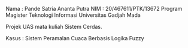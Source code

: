 Nama : Pande Satria Ananta Putra
NIM : 20/467611/PTK/13672
Program Magister Teknologi Informasi Universitas Gadjah Mada

Projek UAS mata kuliah Sistem Cerdas.

Kasus : Sistem Peramalan Cuaca Berbasis Logika Fuzzy
